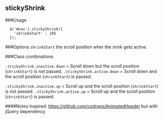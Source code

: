 ## stickyShrink
###Usage

```
  $('#nav').stickyShrink({
    'shrinkStart' : 105
  });

```

###Options
`shrinkStart` the scroll position wher the srink gets active.

###Class combinations

`.stickyShrink.inactive.down` = Scroll down but the scroll position (`shrinkStart`) is not passed. 
`.stickyShrink.active.down` = Scroll down and the scroll position (`shrinkStart`) is passed. 

`.stickyShrink.inactive.up` = Scroll up and the scroll position (`shrinkStart`) is not passed. 
`.stickyShrink.active.up` = Scroll up and the scroll position (`shrinkStart`) is passed. 

####Notes
Inspired: https://github.com/codrops/AnimatedHeader but with jQuery dependency
